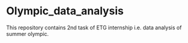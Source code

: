 # Olympic_data_analysis
This repository contains 2nd task of ETG internship i.e. data analysis of summer olympic. 
